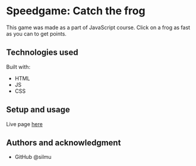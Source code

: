 # Speedgame: Catch the frog

This game was made as a part of JavaScript course.
Click on a frog as fast as you can to get points.

## Technologies used

Built with: 

- HTML
- JS
- CSS

## Setup and usage

Live page [here](https://silmu.github.io/speedgame/)


## Authors and acknowledgment

- GitHub @silmu
